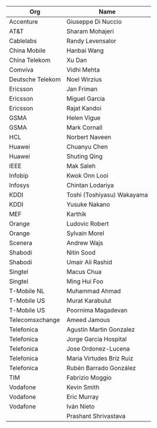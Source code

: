 | Org                    | Name                                                |
| -----------------------| ----------------------------------------------------|
| Accenture | Giuseppe Di Nuccio  |
| AT&T | Sharam Mohajeri  |
| Cablelabs | Randy Levensalor |
| China Mobile | Hanbai Wang |
| China Telekom | Xu Dan |
| Comviva | Vidhi Mehta |
| Deutsche Telekom | Noel Wirzius  |
| Ericsson | Jan Friman |
| Ericsson | Miguel Garcia |
| Ericsson | Rajat Kandoi |
| GSMA | Helen Vigue |
| GSMA | Mark Cornall |
| HCL | Norbert Naveen |
| Huawei | Chuanyu Chen |
| Huawei | Shuting Qing |
| IEEE | Mak Saleh |
| Infobip | Kwok Onn Looi |
| Infosys | Chintan Lodariya |
| KDDI | Toshi (Toshiyasu) Wakayama  |
| KDDI | Yusuke Nakano |
| MEF | Karthik |
| Orange | Ludovic Robert  |
| Orange | Sylvain Morel  |
| Scenera | Andrew Wajs  |
| Shabodi | Nitin Sood |
| Shabodi | Umair Ali Rashid |
| Singtel | Macus Chua |
| Singtel | Ming Hui Foo |
| T-Mobile NL | Muhammad Ahmad  |
| T-Mobile US | Murat Karabulut |
| T-Mobile US | Poornima Magadevan |
| Telecomsxchange | Ameed Jamous |
| Telefonica | Agustin Martin Gonzalez |
| Telefonica | Jorge Garcia Hospital |
| Telefonica | Jose Ordonez-Lucena  |
| Telefonica | Maria Virtudes Briz Ruiz |
| Telefonica | Rubén Barrado González  |
| TIM | Fabrizio Moggio  |
| Vodafone | Kevin Smith  |
| Vodafone | Eric Murray  |
| Vodafone | Iván Nieto  |
| | Prashant Shrivastava |
